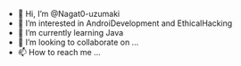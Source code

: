 - 👋 Hi, I’m @Nagat0-uzumaki
- 👀 I’m interested in AndroiDevelopment and EthicalHacking
- 🌱 I’m currently learning Java
- 💞️ I’m looking to collaborate on ...
- 📫 How to reach me ...

<!---
Nagat0-uzumaki/Nagat0-uzumaki is a ✨ special ✨ repository because its `README.md` (this file) appears on your GitHub profile.
You can click the Preview link to take a look at your changes.
--->
